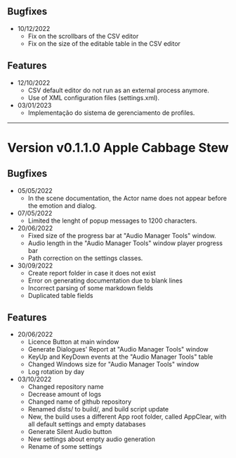 ## Bugfixes
* 10/12/2022
  * Fix on the scrollbars of the CSV editor
  * Fix on the size of the editable table in the CSV editor


## Features
* 12/10/2022
  * CSV default editor do not run as an external process anymore.
  * Use of XML configuration files (settings.xml).
* 03/01/2023
  * Implementação do sistema de gerenciamento de profiles. 

----

# Version v0.1.1.0 Apple Cabbage Stew

## Bugfixes
* 05/05/2022
  * In the scene documentation, the Actor name does not appear before the emotion and dialog.
* 07/05/2022
  * Limited the lenght of popup messages to 1200 characters.
* 20/06/2022
  * Fixed size of the progress bar at "Audio Manager Tools" window.
  * Audio length in the "Audio Manager Tools" window player progress bar
  * Path correction on the settings classes.
* 30/09/2022
  * Create report folder in case it does not exist
  * Error on generating documentation due to blank lines
  * Incorrect parsing of some markdown fields
  * Duplicated table fields

## Features
* 20/06/2022
  * Licence Button at main window
  * Generate Dialogues' Report at "Audio Manager Tools" window
  * KeyUp and KeyDown events at the "Audio Manager Tools" table
  * Changed Windows size for "Audio Manager Tools" window 
  * Log rotation by day
* 03/10/2022
  * Changed repository name
  * Decrease amount of logs
  * Changed name of github repository
  * Renamed dists/ to build/, and build script update
  * New, the build uses a different App root folder, called AppClear, with all default settings and empty databases
  * Generate Silent Audio button
  * New settings about empty audio generation
  * Rename of some settings

